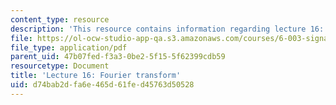 ```yaml
---
content_type: resource
description: 'This resource contains information regarding lecture 16: fourier transform.'
file: https://ol-ocw-studio-app-qa.s3.amazonaws.com/courses/6-003-signals-and-systems-fall-2011/d74bab2dfa6e465d61fed45763d50528_MIT6_003F11_lec16.pdf
file_type: application/pdf
parent_uid: 47b07fed-f3a3-0be2-5f15-5f62399cdb59
resourcetype: Document
title: 'Lecture 16: Fourier transform'
uid: d74bab2d-fa6e-465d-61fe-d45763d50528
---
```

